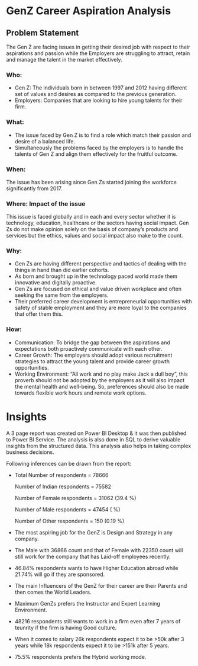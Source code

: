 # GenZ Career Aspiration Analysis

## Problem Statement

The Gen Z are facing issues in getting their desired job with respect to their aspirations and passion while the Employers are struggling to attract, retain and manage the talent in the market effectively.

### Who:
- Gen Z: The individuals born in between 1997 and 2012 having different set of values and desires as compared to the previous generation.
- Employers: Companies that are looking to hire young talents for their firm.

### What:
- The issue faced by Gen Z is to find a role which match their passion and desire of a balanced life.
- Simultaneously the problems faced by the employers is to handle the talents of Gen Z and align them effectively for the fruitful outcome.

### When:
The issue has been arising since Gen Zs started joining the workforce significantly from 2017.

### Where: Impact of the issue
This issue is faced globally and in each and every sector whether it is technology, education, healthcare or the sectors having social impact. Gen Zs do not make opinion solely on the basis of company’s products and services but the ethics, values and social impact also make to the count.


### Why:
- Gen Zs are having different perspective and tactics of dealing with the things in hand than did earlier cohorts.
- As born and brought up in the technology paced world made them innovative and digitally proactive.
- Gen Zs are focused on ethical and value driven workplace and often seeking the same from the employers.
- Their preferred career development is entrepreneurial opportunities with safety of stable employment and they are more loyal to the companies that offer them this.

### How:
- Communication: To bridge the gap between the aspirations and expectations both proactively communicate with each other.
- Career Growth: The employers should adopt various recruitment strategies to attract the young talent and provide career growth opportunities.
- Working Environment: “All work and no play make Jack a dull boy”, this proverb should not be adopted by the employers as it will also impact the mental health and well-being. So, preferences should also be made towards flexible work hours and remote work options.

# Insights

A 3 page report was created on Power BI Desktop & it was then published to Power BI Service.
The analysis is also done in SQL to derive valuable insights from the structured data. This analysis also helps in taking complex business decisions.

Following inferences can be drawn from the report:

- Total Number of respondents = 78666

   Number of Indian respondents = 75582

   Number of Female respondents = 31062 (39.4 %)

   Number of Male respondents = 47454 ( %)

   Number of Other respondents = 150 (0.19 %)

- The most aspiring job for the GenZ is Design and Strategy in any company.

- The Male with 36866 count and that of Female with 22350 count will still work for the company that has Laid-off employees recently.

- 46.84% respondents wants to have Higher Education abroad while  21.74% will go if they are sponsored.

- The main Influencers of the GenZ for their career are their Parents and then comes the World Leaders.

- Maximum GenZs prefers the Instructor and Expert Learning Environment.

- 48216 respondents still wants to work in a firm even after 7 years of teunrity if the firm is having Good culture.

- When it comes to salary 26k respondents expect it to be >50k after 3 years while 18k respondents expect it to be >151k after 5 years.

- 75.5% respondents prefers the Hybrid working mode.
